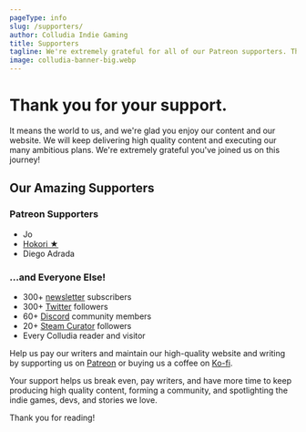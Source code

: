 ```yaml
---
pageType: info
slug: /supporters/
author: Colludia Indie Gaming
title: Supporters
tagline: We're extremely grateful for all of our Patreon supporters. Thank you for supporting Colludia, an indie gaming blog focused on games with stories to tell and the developers behind them.
image: colludia-banner-big.webp
---
```


# Thank you for your support.

It means the world to us, and we're glad you enjoy our content and our website. We will keep delivering high quality content and executing our many ambitious plans. We're extremely grateful you've joined us on this journey!

## Our Amazing Supporters

### Patreon Supporters

- Jo
- [Hokori ★](https://twitter.com/TheMiniBunnies)
- Diego Adrada

### ...and Everyone Else!

- 300+ [newsletter][newsletter] subscribers
- 300+ [Twitter][twitter] followers
- 60+ [Discord][discord] community members
- 20+ [Steam Curator][curator] followers
- Every Colludia reader and visitor

Help us pay our writers and maintain our high-quality website and writing by supporting us on [Patreon][patreon] or buying us a coffee on [Ko-fi](https://ko-fi.com/colludia).

Your support helps us break even, pay writers, and have more time to keep producing high quality content, forming a community, and spotlighting the indie games, devs, and stories we love.

Thank you for reading!

[youtube]: https://www.youtube.com/channel/UCGV03GbQtpPGfArbJHbZ3IQ
[patreon]: https://patreon.com/colludia
[twitter]: https://twitter.com/colludia
[curator]: https://store.steampowered.com/curator/37254837-Colludia-Indie-Gaming
[discord]: https://discord.gg/PG2qkZf
[newsletter]: https://colludia.com/subscribe
